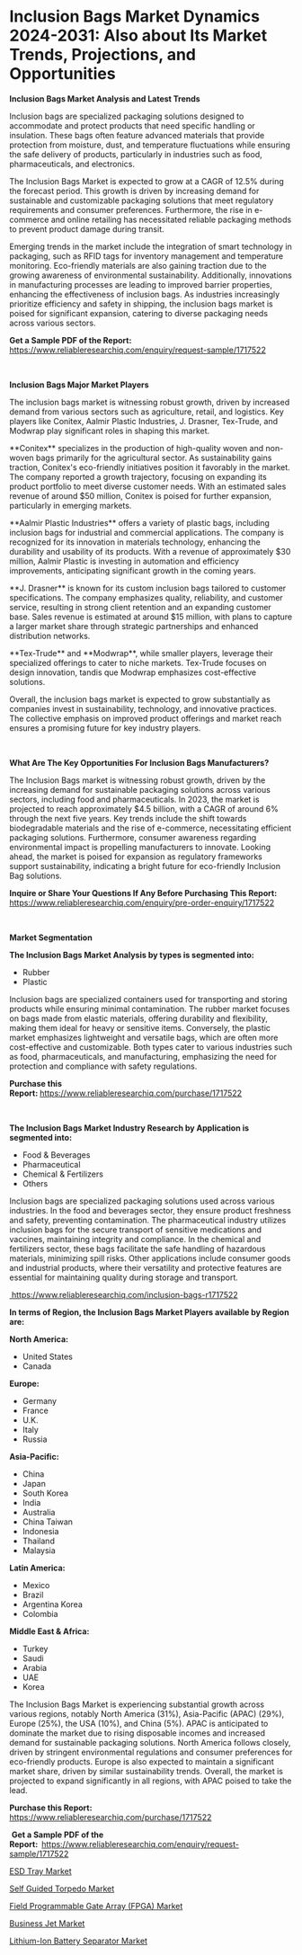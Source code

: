 <p><h1>Inclusion Bags Market Dynamics 2024-2031: Also about Its Market Trends, Projections, and Opportunities</h1></p><p><strong>Inclusion Bags Market Analysis and Latest Trends</strong></p>
<p><p>Inclusion bags are specialized packaging solutions designed to accommodate and protect products that need specific handling or insulation. These bags often feature advanced materials that provide protection from moisture, dust, and temperature fluctuations while ensuring the safe delivery of products, particularly in industries such as food, pharmaceuticals, and electronics.</p><p>The Inclusion Bags Market is expected to grow at a CAGR of 12.5% during the forecast period. This growth is driven by increasing demand for sustainable and customizable packaging solutions that meet regulatory requirements and consumer preferences. Furthermore, the rise in e-commerce and online retailing has necessitated reliable packaging methods to prevent product damage during transit.</p><p>Emerging trends in the market include the integration of smart technology in packaging, such as RFID tags for inventory management and temperature monitoring. Eco-friendly materials are also gaining traction due to the growing awareness of environmental sustainability. Additionally, innovations in manufacturing processes are leading to improved barrier properties, enhancing the effectiveness of inclusion bags. As industries increasingly prioritize efficiency and safety in shipping, the inclusion bags market is poised for significant expansion, catering to diverse packaging needs across various sectors.</p></p>
<p><strong>Get a Sample PDF of the Report:&nbsp;</strong> <a href="https://www.reliableresearchiq.com/enquiry/request-sample/1717522?utm_campaign=1472&utm_medium=2&utm_source=Github&utm_content=ia&utm_term=14102024&utm_id=inclusion-bags">https://www.reliableresearchiq.com/enquiry/request-sample/1717522</a></p>
<p>&nbsp;</p>
<p><strong>Inclusion Bags Major Market Players</strong></p>
<p><p>The inclusion bags market is witnessing robust growth, driven by increased demand from various sectors such as agriculture, retail, and logistics. Key players like Conitex, Aalmir Plastic Industries, J. Drasner, Tex-Trude, and Modwrap play significant roles in shaping this market.</p><p>**Conitex** specializes in the production of high-quality woven and non-woven bags primarily for the agricultural sector. As sustainability gains traction, Conitex's eco-friendly initiatives position it favorably in the market. The company reported a growth trajectory, focusing on expanding its product portfolio to meet diverse customer needs. With an estimated sales revenue of around $50 million, Conitex is poised for further expansion, particularly in emerging markets.</p><p>**Aalmir Plastic Industries** offers a variety of plastic bags, including inclusion bags for industrial and commercial applications. The company is recognized for its innovation in materials technology, enhancing the durability and usability of its products. With a revenue of approximately $30 million, Aalmir Plastic is investing in automation and efficiency improvements, anticipating significant growth in the coming years.</p><p>**J. Drasner** is known for its custom inclusion bags tailored to customer specifications. The company emphasizes quality, reliability, and customer service, resulting in strong client retention and an expanding customer base. Sales revenue is estimated at around $15 million, with plans to capture a larger market share through strategic partnerships and enhanced distribution networks.</p><p>**Tex-Trude** and **Modwrap**, while smaller players, leverage their specialized offerings to cater to niche markets. Tex-Trude focuses on design innovation, tandis que Modwrap emphasizes cost-effective solutions.</p><p>Overall, the inclusion bags market is expected to grow substantially as companies invest in sustainability, technology, and innovative practices. The collective emphasis on improved product offerings and market reach ensures a promising future for key industry players.</p></p>
<p>&nbsp;</p>
<p><strong>What Are The Key Opportunities For Inclusion Bags Manufacturers?</strong></p>
<p><p>The Inclusion Bags market is witnessing robust growth, driven by the increasing demand for sustainable packaging solutions across various sectors, including food and pharmaceuticals. In 2023, the market is projected to reach approximately $4.5 billion, with a CAGR of around 6% through the next five years. Key trends include the shift towards biodegradable materials and the rise of e-commerce, necessitating efficient packaging solutions. Furthermore, consumer awareness regarding environmental impact is propelling manufacturers to innovate. Looking ahead, the market is poised for expansion as regulatory frameworks support sustainability, indicating a bright future for eco-friendly Inclusion Bag solutions.</p></p>
<p><strong>Inquire or Share Your Questions If Any Before Purchasing This Report:</strong> <a href="https://www.reliableresearchiq.com/enquiry/pre-order-enquiry/1717522?utm_campaign=1472&utm_medium=2&utm_source=Github&utm_content=ia&utm_term=14102024&utm_id=inclusion-bags">https://www.reliableresearchiq.com/enquiry/pre-order-enquiry/1717522</a></p>
<p>&nbsp;</p>
<p><strong>Market Segmentation</strong></p>
<p><strong>The Inclusion Bags Market Analysis by types is segmented into:</strong></p>
<p><ul><li>Rubber</li><li>Plastic</li></ul></p>
<p><p>Inclusion bags are specialized containers used for transporting and storing products while ensuring minimal contamination. The rubber market focuses on bags made from elastic materials, offering durability and flexibility, making them ideal for heavy or sensitive items. Conversely, the plastic market emphasizes lightweight and versatile bags, which are often more cost-effective and customizable. Both types cater to various industries such as food, pharmaceuticals, and manufacturing, emphasizing the need for protection and compliance with safety regulations.</p></p>
<p><strong>Purchase this Report:&nbsp;</strong><a href="https://www.reliableresearchiq.com/purchase/1717522?utm_campaign=1472&utm_medium=2&utm_source=Github&utm_content=ia&utm_term=14102024&utm_id=inclusion-bags">https://www.reliableresearchiq.com/purchase/1717522</a></p>
<p>&nbsp;</p>
<p><strong>The Inclusion Bags Market Industry Research by Application is segmented into:</strong></p>
<p><ul><li>Food & Beverages</li><li>Pharmaceutical</li><li>Chemical & Fertilizers</li><li>Others</li></ul></p>
<p><p>Inclusion bags are specialized packaging solutions used across various industries. In the food and beverages sector, they ensure product freshness and safety, preventing contamination. The pharmaceutical industry utilizes inclusion bags for the secure transport of sensitive medications and vaccines, maintaining integrity and compliance. In the chemical and fertilizers sector, these bags facilitate the safe handling of hazardous materials, minimizing spill risks. Other applications include consumer goods and industrial products, where their versatility and protective features are essential for maintaining quality during storage and transport.</p></p>
<p><a href="https://www.reliableresearchiq.com/inclusion-bags-r1717522?utm_campaign=1472&utm_medium=2&utm_source=Github&utm_content=ia&utm_term=14102024&utm_id=inclusion-bags">&nbsp;https://www.reliableresearchiq.com/inclusion-bags-r1717522</a></p>
<p><strong>In terms of Region, the Inclusion Bags Market Players available by Region are:</strong></p>
<p>
    <p> <strong> North America: </strong>
        <ul>
            <li>United States</li>
            <li>Canada</li>
        </ul>
        </p> 
    <p> <strong> Europe: </strong>
        <ul>
            <li>Germany</li>
            <li>France</li>
            <li>U.K.</li>
            <li>Italy</li>
            <li>Russia</li>
        </ul>
        </p> 
    <p> <strong> Asia-Pacific: </strong>
        <ul>
            <li>China</li>
            <li>Japan</li>
            <li>South Korea</li>
            <li>India</li>
            <li>Australia</li>
            <li>China Taiwan</li>
            <li>Indonesia</li>
            <li>Thailand</li>
            <li>Malaysia</li>
        </ul>
        </p> 
    <p> <strong> Latin America: </strong>
        <ul>
            <li>Mexico</li>
            <li>Brazil</li>
            <li>Argentina Korea</li>
            <li>Colombia</li>
        </ul>
        </p> 
    <p> <strong> Middle East & Africa: </strong>
        <ul>
            <li>Turkey</li>
            <li>Saudi</li>
            <li>Arabia</li>
            <li>UAE</li>
            <li>Korea</li>
        </ul>
    </p>
    </p>
<p><p>The Inclusion Bags Market is experiencing substantial growth across various regions, notably North America (31%), Asia-Pacific (APAC) (29%), Europe (25%), the USA (10%), and China (5%). APAC is anticipated to dominate the market due to rising disposable incomes and increased demand for sustainable packaging solutions. North America follows closely, driven by stringent environmental regulations and consumer preferences for eco-friendly products. Europe is also expected to maintain a significant market share, driven by similar sustainability trends. Overall, the market is projected to expand significantly in all regions, with APAC poised to take the lead.</p></p>
<p><strong>Purchase this Report: </strong><a href="https://www.reliableresearchiq.com/purchase/1717522?utm_campaign=1472&utm_medium=2&utm_source=Github&utm_content=ia&utm_term=14102024&utm_id=inclusion-bags">https://www.reliableresearchiq.com/purchase/1717522</a></p>
<p>&nbsp;<strong>Get a Sample PDF of the Report:&nbsp;&nbsp;</strong><a href="https://www.reliableresearchiq.com/enquiry/request-sample/1717522?utm_campaign=1472&utm_medium=2&utm_source=Github&utm_content=ia&utm_term=14102024&utm_id=inclusion-bags">https://www.reliableresearchiq.com/enquiry/request-sample/1717522</a></p>
<p><strong></strong></p>
<p><p><a href="https://github.com/nathandecarvalho/Market-Research-Report-List-5/blob/main/esd-tray-market.md?utm_campaign=1472&utm_medium=2&utm_source=Github&utm_content=ia&utm_term=14102024&utm_id=inclusion-bags">ESD Tray Market</a></p><p><a href="https://www.linkedin.com/pulse/self-guided-torpedo-market-size-share-growth-analysis-type-application-ogzzf?utm_campaign=1472&utm_medium=2&utm_source=Github&utm_content=ia&utm_term=14102024&utm_id=inclusion-bags">Self Guided Torpedo Market</a></p><p><a href="https://www.linkedin.com/pulse/field-programmable-gate-array-fpga-market-industry-trends-ecqge?utm_campaign=1472&utm_medium=2&utm_source=Github&utm_content=ia&utm_term=14102024&utm_id=inclusion-bags">Field Programmable Gate Array (FPGA) Market</a></p><p><a href="https://www.linkedin.com/pulse/business-jet-market-global-regional-analysis-focus-end-x0qnf?utm_campaign=1472&utm_medium=2&utm_source=Github&utm_content=ia&utm_term=14102024&utm_id=inclusion-bags">Business Jet Market</a></p><p><a href="https://www.linkedin.com/pulse/global-lithium-ion-battery-separator-market-product-type-lcfhe?utm_campaign=1472&utm_medium=2&utm_source=Github&utm_content=ia&utm_term=14102024&utm_id=inclusion-bags">Lithium-Ion Battery Separator Market</a></p></p>